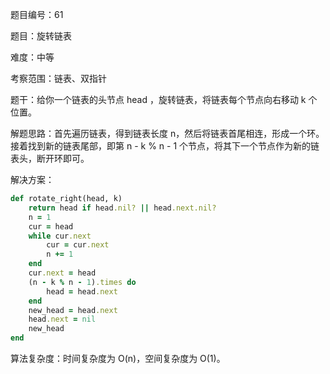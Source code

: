 题目编号：61

题目：旋转链表

难度：中等

考察范围：链表、双指针

题干：给你一个链表的头节点 head ，旋转链表，将链表每个节点向右移动 k 个位置。

解题思路：首先遍历链表，得到链表长度 n，然后将链表首尾相连，形成一个环。接着找到新的链表尾部，即第 n - k % n - 1 个节点，将其下一个节点作为新的链表头，断开环即可。

解决方案：

```ruby
def rotate_right(head, k)
    return head if head.nil? || head.next.nil?
    n = 1
    cur = head
    while cur.next
        cur = cur.next
        n += 1
    end
    cur.next = head
    (n - k % n - 1).times do
        head = head.next
    end
    new_head = head.next
    head.next = nil
    new_head
end
```

算法复杂度：时间复杂度为 O(n)，空间复杂度为 O(1)。